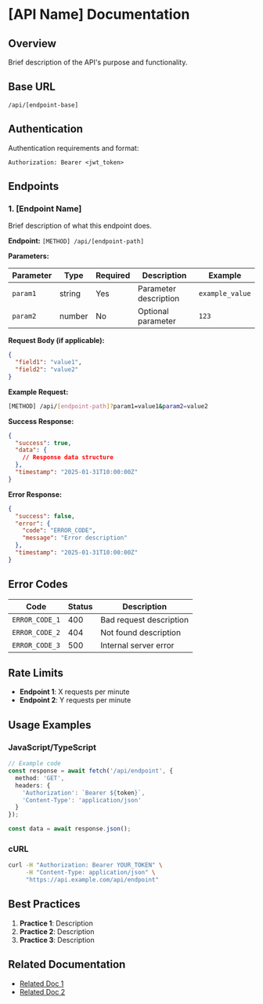 # [API Name] Documentation

## Overview

Brief description of the API's purpose and functionality.

## Base URL

```
/api/[endpoint-base]
```

## Authentication

Authentication requirements and format:

```
Authorization: Bearer <jwt_token>
```

## Endpoints

### 1. [Endpoint Name]

Brief description of what this endpoint does.

**Endpoint:** `[METHOD] /api/[endpoint-path]`

**Parameters:**

| Parameter | Type | Required | Description | Example |
|-----------|------|----------|-------------|---------|
| `param1` | string | Yes | Parameter description | `example_value` |
| `param2` | number | No | Optional parameter | `123` |

**Request Body (if applicable):**
```json
{
  "field1": "value1",
  "field2": "value2"
}
```

**Example Request:**
```bash
[METHOD] /api/[endpoint-path]?param1=value1&param2=value2
```

**Success Response:**
```json
{
  "success": true,
  "data": {
    // Response data structure
  },
  "timestamp": "2025-01-31T10:00:00Z"
}
```

**Error Response:**
```json
{
  "success": false,
  "error": {
    "code": "ERROR_CODE",
    "message": "Error description"
  },
  "timestamp": "2025-01-31T10:00:00Z"
}
```

## Error Codes

| Code | Status | Description |
|------|--------|-------------|
| `ERROR_CODE_1` | 400 | Bad request description |
| `ERROR_CODE_2` | 404 | Not found description |
| `ERROR_CODE_3` | 500 | Internal server error |

## Rate Limits

- **Endpoint 1**: X requests per minute
- **Endpoint 2**: Y requests per minute

## Usage Examples

### JavaScript/TypeScript
```typescript
// Example code
const response = await fetch('/api/endpoint', {
  method: 'GET',
  headers: {
    'Authorization': `Bearer ${token}`,
    'Content-Type': 'application/json'
  }
});

const data = await response.json();
```

### cURL
```bash
curl -H "Authorization: Bearer YOUR_TOKEN" \
     -H "Content-Type: application/json" \
     "https://api.example.com/api/endpoint"
```

## Best Practices

1. **Practice 1**: Description
2. **Practice 2**: Description
3. **Practice 3**: Description

## Related Documentation

- [Related Doc 1](../category/doc1.md)
- [Related Doc 2](../category/doc2.md)